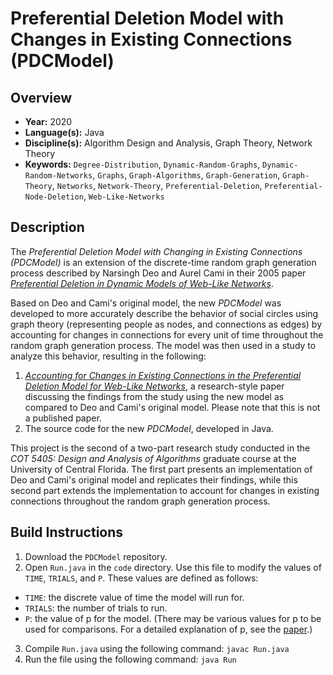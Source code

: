 # Preferential Deletion Model with Changes in Existing Connections (PDCModel)

## Overview
- **Year:** 2020
- **Language(s):** Java
- **Discipline(s):** Algorithm Design and Analysis, Graph Theory, Network Theory
- **Keywords:** `Degree-Distribution`, `Dynamic-Random-Graphs`, `Dynamic-Random-Networks`, `Graphs`, `Graph-Algorithms`, `Graph-Generation`, `Graph-Theory`, `Networks`, `Network-Theory`, `Preferential-Deletion`, `Preferential-Node-Deletion`, `Web-Like-Networks`

## Description
The *Preferential Deletion Model with Changing in Existing Connections (PDCModel)* is an extension of the discrete-time random graph generation process described by Narsingh Deo and Aurel Cami in their 2005 paper [*Preferential Deletion in Dynamic Models of Web-Like Networks*](https://www.sciencedirect.com/science/article/abs/pii/S0020019006003632).

Based on Deo and Cami's original model, the new *PDCModel* was developed to more accurately describe the behavior of social circles using graph theory (representing people as nodes, and connections as edges) by accounting for changes in connections for every unit of time throughout the random graph generation process. The model was then used in a study to analyze this behavior, resulting in the following:

1. [*Accounting for Changes in Existing Connections in the Preferential Deletion Model for Web-Like Networks*](https://github.com/csbanon/pdc-model/blob/master/paper/pdc-model-paper.pdf), a research-style paper discussing the findings from the study using the new model as compared to Deo and Cami's original model. Please note that this is not a published paper.
2. The source code for the new *PDCModel*, developed in Java.

This project is the second of a two-part research study conducted in the *COT 5405: Design and Analysis of Algorithms* graduate course at the University of Central Florida. The first part presents an implementation of Deo and Cami's original model and replicates their findings, while this second part extends the implementation to account for changes in existing connections throughout the random graph generation process.

## Build Instructions
1. Download the `PDCModel` repository.
2. Open `Run.java` in the `code` directory. Use this file to modify the values of `TIME`, `TRIALS`, and `P`. These values are defined as follows:
* `TIME`: the discrete value of time the model will run for.
* `TRIALS`: the number of trials to run.
* `P`: the value of p for the model. (There may be various values for p to be used for comparisons. For a detailed explanation of p, see the [paper](https://github.com/csbanon/pdc-model/blob/master/paper/pdc-model-paper.pdf).)
3. Compile `Run.java` using the following command: `javac Run.java`
4. Run the file using the following command: `java Run`
